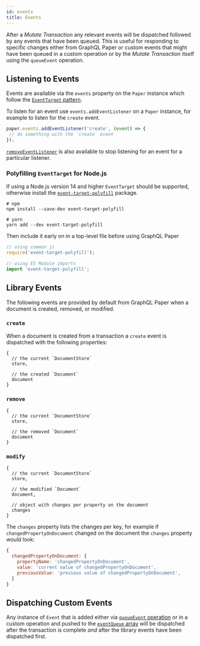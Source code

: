 ```yaml
---
id: events
title: Events
---
```


After a *Mutate Transaction* any relevant events will be dispatched followed by any events that have been queued. This is useful for responding to specific changes either from GraphQL Paper or custom events that might have been queued in a custom operation or by the *Mutate Transaction* itself using the `queueEvent` operation.
## Listening to Events

Events are available via the `events` property on the `Paper` instance which follow the [`EventTarget` pattern](https://developer.mozilla.org/en-US/docs/Web/API/EventTarget/EventTarget).

To listen for an event use `events.addEventListener` on a `Paper` instance, for example to listen for the `create` event.

```js
paper.events.addEventListener('create', (event) => {
 // do something with the `create` event
});
```

[`removeEventListener`](https://developer.mozilla.org/en-US/docs/Web/API/EventTarget/removeEventListener) is also available to stop listening for an event for a particular listener.

### Polyfilling `EventTarget` for Node.js

If using a Node.js version 14 and higher `EventTarget` should be supported, otherwise install the [`event-target-polyfill`](https://www.npmjs.com/package/event-target-polyfill) package.

```shell
# npm
npm install --save-dev event-target-polyfill

# yarn
yarn add --dev event-target-polyfill
```

Then include it early on in a top-level file before using GraphQL Paper

```js
// using common js
require('event-target-polyfill');

// using ES Module imports
import 'event-target-polyfill';
```

## Library Events

The following events are provided by default from GraphQL Paper when a document is created, removed, or modified.

### `create`

When a document is created from a transaction a `create` event is dispatched with the following properties:

```
{
  // the current `DocumentStore`
  store,

  // the created `Document`
  document
}
```

### `remove`

```
{
  // the current `DocumentStore`
  store,

  // the removed `Document`
  document
}
```

### `modify`

```
{
  // the current `DocumentStore`
  store,

  // the modified `Document`
  document,

  // object with changes per property on the document
  changes
}
```

The `changes` property lists the changes per key, for example if `changedPropertyOnDocument` changed on the document the `changes` property would look:

```js
{
  changedPropertyOnDocument: {
    propertyName: 'changedPropertyOnDocument',
    value: 'current value of changedPropertyOnDocument',
    previousValue: 'previous value of changedPropertyOnDocument',
  }
}
```

## Dispatching Custom Events

Any instance of `Event` that is added either via [`queueEvent` operation](/docs/paper/mutating-data#queueevent) or in a custom operation and pushed to the [`eventQueue` array](/docs/paper/operations#operational-context) will be dispatched after the transaction is complete *and* after the library events have been dispatched first.
